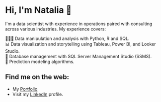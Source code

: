 # Hi, I'm Natalia 👋

I'm a data scientist with experience in operations paired with consulting across various industries. 
My experience covers: 

👩🏻‍💻 Data manipulation and analysis with Python, R and SQL.  
📊 Data visualization and storytelling using Tableau, Power BI, and Looker Studio.  
🧩 Database management with SQL Server Management Studio (SSMS).  
🔮 Prediction modeling algorithms.


## Find me on the web:
* My [Portfolio](https://www.nataliafajardochaves.com/)
* Visit my [LinkedIn](https://www.linkedin.com/in/nataliafajardochaves/) profile.
